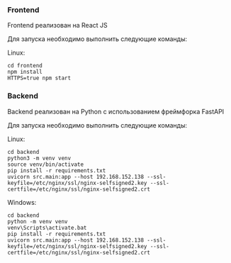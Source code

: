 ### Frontend

Frontend реализован на React JS

Для запуска необходимо выполнить следующие команды:

Linux:
```
cd frontend
npm install
HTTPS=true npm start
```

### Backend

Backend реализован на Python с использованием фреймфорка FastAPI

Для запуска необходимо выполнить следующие команды:

Linux:
```
cd backend
python3 -m venv venv
source venv/bin/activate
pip install -r requirements.txt
uvicorn src.main:app --host 192.168.152.138 --ssl-keyfile=/etc/nginx/ssl/nginx-selfsigned2.key --ssl-certfile=/etc/nginx/ssl/nginx-selfsigned2.crt
```

Windows:
```
cd backend
python -m venv venv
venv\Scripts\activate.bat
pip install -r requirements.txt
uvicorn src.main:app --host 192.168.152.138 --ssl-keyfile=/etc/nginx/ssl/nginx-selfsigned2.key --ssl-certfile=/etc/nginx/ssl/nginx-selfsigned2.crt
```